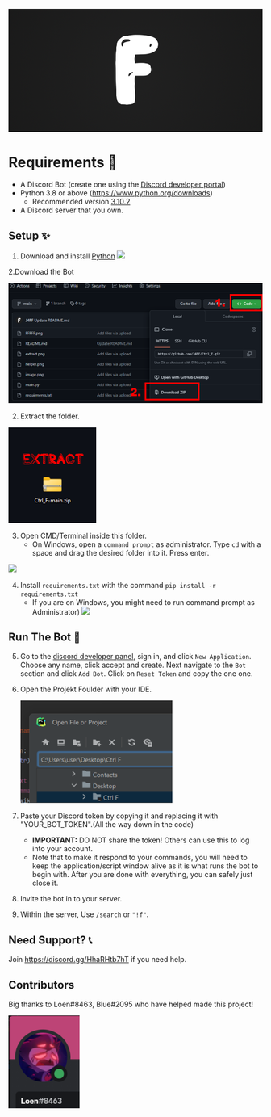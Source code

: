 <p align="center">
  <img alt="Ctrl F" src="https://github.com/J4FF/Ctrl_F/blob/main/FFFFF.png" width="750px">
</p>

# Requirements 🧾
- A Discord Bot (create one using the [Discord developer portal](https://discord.com/developers/applications))
- Python 3.8 or above (https://www.python.org/downloads)
  - Recommended version [3.10.2](https://www.python.org/downloads/release/python-3102/)
- A Discord server that you own.
  
## Setup ✨
1. Download and install [Python](https://www.python.org/downloads) 
![](https://i.alexflipnote.dev/2Ucs5Hf.png)

2.Download the Bot

![](https://github.com/J4FF/Ctrl_F/blob/main/unszip.png)


2. Extract the folder.
 
 ![](https://github.com/J4FF/Ctrl_F/blob/main/extract.png)

3. Open CMD/Terminal inside this folder.
   - On Windows, open a `command prompt` as administrator. Type `cd` with a space and drag the desired folder into it. Press enter.

![](https://github.com/J4FF/Ctrl_F/blob/main/requirements.png)

4. Install `requirements.txt` with the command `pip install -r requirements.txt`
   - If you are on Windows, you might need to run command prompt as Administrator)
 ![](https://i.alexflipnote.dev/4QPnZiX.gif)

## Run The Bot 🤖
5. Go to the [discord developer panel](https://discord.com/developers/applications), sign in, and click `New Application`. Choose any name, click accept and create. Next navigate to the `Bot` section and click `Add Bot`.  Click on `Reset Token` and copy the one one.

6. Open the Projekt Foulder with your IDE.

    ![](https://github.com/J4FF/Ctrl_F/blob/main/image.png)
7. Paste your Discord token by copying it and replacing it with "YOUR_BOT_TOKEN".(All the way down in the code)
   - **IMPORTANT:** DO NOT share the token! Others can use this to log into your account.
   - Note that to make it respond to your commands, you will need to keep the application/script window alive as it is what runs the bot to begin with. After you are done with everything, you can safely just close it.

8. Invite the bot in to your server.

9. Within the server, Use `/search` or `"!f"`.

## Need Support? 📞
Join https://discord.gg/HhaRHtb7hT if you need help.

## Contributors
Big thanks to Loen#8463, Blue#2095 who have helped made this project!

  <img src="https://github.com/J4FF/Ctrl_F/blob/main/helper.png" />
  
